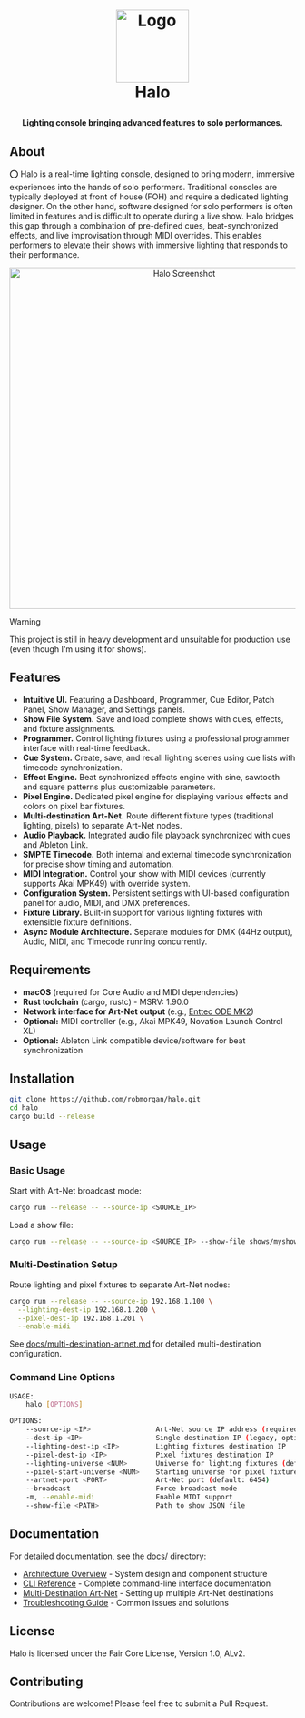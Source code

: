<!-- LOGO -->
<h1>
<p align="center">
  <img src="https://github.com/user-attachments/assets/66b08c09-defc-464e-a2d3-c734d92da5da" alt="Logo" width="128">
  <br>Halo
</h1>
</p>
<p align="center">
  <strong>Lighting console bringing advanced features to solo performances.</strong>
</p>

## About

⭕️ Halo is a real-time lighting console, designed to bring modern, immersive experiences into the hands of solo
performers. Traditional consoles are typically deployed at front of house (FOH) and require a dedicated lighting
designer. On the other hand, software designed for solo performers is often limited in features and is difficult to
operate during a live show. Halo bridges this gap through a combination of pre-defined cues, beat-synchronized
effects, and live improvisation through MIDI overrides. This enables performers to elevate their shows with immersive
lighting that responds to their performance.

<p align="center">
  <img src="https://github.com/user-attachments/assets/9c5dae6a-0f76-417e-bd9e-6472253865ba" alt="Halo Screenshot" width="600">
</p>

> [!WARNING]
> This project is still in heavy development and unsuitable for production use (even though I'm using it for shows).


## Features

* **Intuitive UI.** Featuring a Dashboard, Programmer, Cue Editor, Patch Panel, Show Manager, and Settings panels.
* **Show File System.** Save and load complete shows with cues, effects, and fixture assignments.
* **Programmer.** Control lighting fixtures using a professional programmer interface with real-time feedback.
* **Cue System.** Create, save, and recall lighting scenes using cue lists with timecode synchronization.
* **Effect Engine.** Beat synchronized effects engine with sine, sawtooth and square patterns plus customizable parameters.
* **Pixel Engine.** Dedicated pixel engine for displaying various effects and colors on pixel bar fixtures.
* **Multi-destination Art-Net.** Route different fixture types (traditional lighting, pixels) to separate Art-Net nodes.
* **Audio Playback.** Integrated audio file playback synchronized with cues and Ableton Link.
* **SMPTE Timecode.** Both internal and external timecode synchronization for precise show timing and automation.
* **MIDI Integration.** Control your show with MIDI devices (currently supports Akai MPK49) with override system.
* **Configuration System.** Persistent settings with UI-based configuration panel for audio, MIDI, and DMX preferences.
* **Fixture Library.** Built-in support for various lighting fixtures with extensible fixture definitions.
* **Async Module Architecture.** Separate modules for DMX (44Hz output), Audio, MIDI, and Timecode running concurrently.

## Requirements

* **macOS** (required for Core Audio and MIDI dependencies)
* **Rust toolchain** (cargo, rustc) - MSRV: 1.90.0
* **Network interface for Art-Net output** (e.g., [Enttec ODE MK2](https://support.enttec.com/support/solutions/articles/101000438016-ode-mk2-70405-70406-))
* **Optional:** MIDI controller (e.g., Akai MPK49, Novation Launch Control XL)
* **Optional:** Ableton Link compatible device/software for beat synchronization

## Installation

```bash
git clone https://github.com/robmorgan/halo.git
cd halo
cargo build --release
```

## Usage

### Basic Usage

Start with Art-Net broadcast mode:

```bash
cargo run --release -- --source-ip <SOURCE_IP>
```

Load a show file:

```bash
cargo run --release -- --source-ip <SOURCE_IP> --show-file shows/myshow.json
```

### Multi-Destination Setup

Route lighting and pixel fixtures to separate Art-Net nodes:

```bash
cargo run --release -- --source-ip 192.168.1.100 \
  --lighting-dest-ip 192.168.1.200 \
  --pixel-dest-ip 192.168.1.201 \
  --enable-midi
```

See [docs/multi-destination-artnet.md](docs/multi-destination-artnet.md) for detailed multi-destination configuration.

### Command Line Options

```bash
USAGE:
    halo [OPTIONS]

OPTIONS:
    --source-ip <IP>                Art-Net source IP address (required)
    --dest-ip <IP>                  Single destination IP (legacy, optional)
    --lighting-dest-ip <IP>         Lighting fixtures destination IP
    --pixel-dest-ip <IP>            Pixel fixtures destination IP
    --lighting-universe <NUM>       Universe for lighting fixtures (default: 1)
    --pixel-start-universe <NUM>    Starting universe for pixel fixtures (default: 2)
    --artnet-port <PORT>            Art-Net port (default: 6454)
    --broadcast                     Force broadcast mode
    -m, --enable-midi               Enable MIDI support
    --show-file <PATH>              Path to show JSON file
```

## Documentation

For detailed documentation, see the [docs/](docs/) directory:

* [Architecture Overview](docs/architecture.md) - System design and component structure
* [CLI Reference](docs/cli-reference.md) - Complete command-line interface documentation
* [Multi-Destination Art-Net](docs/multi-destination-artnet.md) - Setting up multiple Art-Net destinations
* [Troubleshooting Guide](docs/troubleshooting.md) - Common issues and solutions

## License

Halo is licensed under the Fair Core License, Version 1.0, ALv2.

## Contributing

Contributions are welcome! Please feel free to submit a Pull Request.
